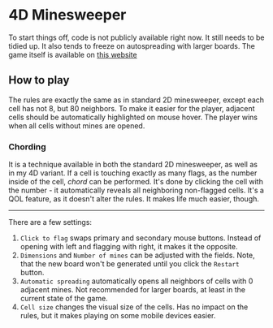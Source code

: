 # 4D Minesweeper
To start things off, code is not publicly available right now. It still needs to be tidied up. It also tends to freeze on autospreading with larger boards.
The game itself is available on [this website](https://belegestel.github.io/4d-minesweeper/index)
## How to play
The rules are exactly the same as in standard 2D minesweeper, except each cell has not 8, but 80 neighbors. To make it easier for the player, adjacent cells should be automatically highlighted on mouse hover. The player wins when all cells without mines are opened.
### Chording 
It is a technique available in both the standard 2D minesweeper, as well as in my 4D variant. If a cell is touching exactly as many flags, as the number inside of the cell, *chord* can be performed. It's done by clicking the cell with the number - it automatically reveals all neighboring non-flagged cells. It's a QOL feature, as it doesn't alter the rules. It makes life much easier, though.

---

There are a few settings:
1. `Click to flag` swaps primary and secondary mouse buttons. Instead of opening with left and flagging with right, it makes it the opposite.
2. `Dimensions` and `Number of mines` can be adjusted with the fields. Note, that the new board won't be generated until you click the `Restart` button.
3. `Automatic spreading` automatically opens all neighbors of cells with 0 adjacent mines. Not recommended for larger boards, at least in the current state of the game.
4. `Cell size` changes the visual size of the cells. Has no impact on the rules, but it makes playing on some mobile devices easier.
